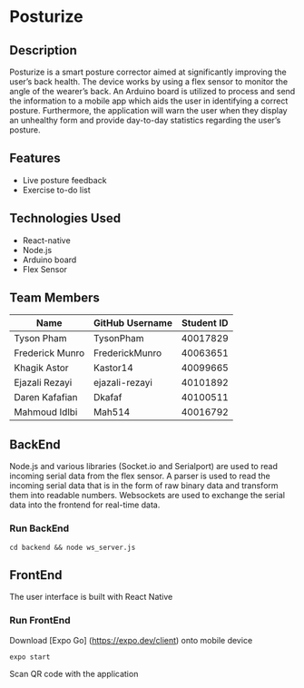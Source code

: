 # Posturize

## Description
Posturize is a smart posture corrector aimed at significantly improving the user’s back health. The device works by using a flex sensor to monitor the angle of the wearer’s back. An Arduino board is utilized to process and send the information to a mobile app which aids the user in identifying a correct posture. Furthermore, the application will warn the user when they display an unhealthy form and provide day-to-day statistics regarding the user’s posture.
## Features

- Live posture feedback
- Exercise to-do list 

## Technologies Used
- React-native
- Node.js 
- Arduino board 
- Flex Sensor

## Team Members

| Name                         | GitHub Username  | Student ID |
| ---------------------------- | ---------------- | ---------- |
| Tyson Pham                   | TysonPham        | 40017829   |
| Frederick Munro              | FrederickMunro   | 40063651   |
| Khagik Astor                 | Kastor14         | 40099665   |
| Ejazali Rezayi               | ejazali-rezayi   | 40101892   |
| Daren Kafafian               | Dkafaf           | 40100511   |
| Mahmoud Idlbi                | Mah514           | 40016792   |

## BackEnd
Node.js and various libraries (Socket.io and Serialport) are used to read incoming serial data from the flex sensor. A parser is used to read the incoming serial data that is in the form of raw binary data and transform them into readable numbers. 
Websockets are used to exchange the serial data into the frontend for real-time data. 

### Run BackEnd
```
cd backend && node ws_server.js
```

## FrontEnd
The user interface is built with React Native

### Run FrontEnd 
Download [Expo Go] (https://expo.dev/client) onto mobile device 
```
expo start
```
Scan QR code with the application



